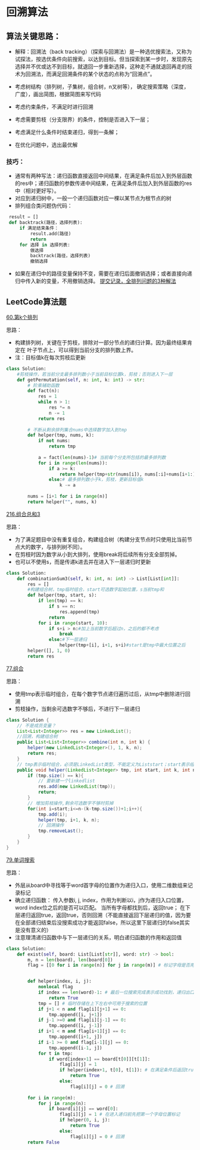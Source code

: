 # 回溯算法

## 算法关键思路：
* 解释：回溯法（back tracking）（探索与回溯法）是一种选优搜索法，又称为试探法，按选优条件向前搜索，以达到目标。但当探索到某一步时，发现原先选择并不优或达不到目标，就退回一步重新选择，这种走不通就退回再走的技术为回溯法，而满足回溯条件的某个状态的点称为“回溯点”。

* 考虑树结构（排列树，子集树，组合树，n叉树等）， 确定搜索策略（深度，广度），画出简图，根据简图来写代码
* 考虑约束条件，不满足时进行回溯
* 考虑需要剪枝（分支限界）的条件，控制是否进入下一层；
* 考虑满足什么条件时结束递归，得到一条解；
* 在优化问题中，选出最优解
### 技巧：
* 通常有两种写法：递归函数直接返回中间结果，在满足条件后加入到外层函数的res中；递归函数的参数传递中间结果，在满足条件后加入到外层函数的res中（相对更好写）。
* 对应到递归树中，一般一个递归函数对应一棵以某节点为根节点的树
* 排列组合类问题伪代码：
```python
 result = []
 def backtrack(路径，选择列表):
     if 满足结束条件：
         result.add(路径)
         return
     for 选择 in 选择列表:
         做选择
         backtrack(路径，选择列表)
         撤销选择
```
* 如果在递归中的路径变量保持不变，需要在递归后面撤销选择；或者直接向递归中传入新的变量，不用撤销选择。
[提交记录，全排列问题的3种解法](https://leetcode-cn.com/problems/zi-fu-chuan-de-pai-lie-lcof/)

## LeetCode算法题

[60.第k个排列](https://leetcode-cn.com/problems/permutation-sequence/)

思路：
* 构建排列树，关键在于剪枝，排除对一部分节点的递归计算。因为最终结果肯定在
叶子节点上，可以得到当前分支的排列数上界。
* 注：目标值k在每次剪枝后更新
```python
class Solution:
    #剪枝操作，若当前分支最多排列数小于当前目标位置k，剪枝；否则进入下一层
    def getPermutation(self, n: int, k: int) -> str:
        # 阶乘辅助函数
        def fact(n):
            res = 1
            while n > 1:
                res *= n
                n -= 1
            return res
        
        # 不断从剩余排列集合nums中选择数字加入到tmp
        def helper(tmp, nums, k):
            if not nums:
                return tmp
            
            a = fact(len(nums)-1)# 当前每个分支所包括的最多排列数
            for i in range(len(nums)):
                if a >= k:
                    return helper(tmp+str(nums[i]), nums[:i]+nums[i+1:], k)
                else:# 最多排列数小于k，剪枝，更新目标值k
                    k -= a
        
        nums = [i+1 for i in range(n)]
        return helper("", nums, k)
```
[216.组合总和3](https://leetcode-cn.com/problems/combination-sum-iii/submissions/)

思路：
* 为了满足题目中没有重复组合，构建组合树（构建分支节点时只使用比当前节点大的数字，与排列树不同）。
* 在剪枝时因为数字从小到大排列，使用break将后续所有分支全部剪掉。
* 也可以不使用s，而是传递k进去并在进入下一层递归时更新
```python
class Solution:
    def combinationSum3(self, k: int, n: int) -> List[List[int]]:
        res = []
        #构建组合树，tmp临时组合，start可选数字起始位置，s当前tmp和
        def helper(tmp, start, s):
            if len(tmp) == k:
                if s == n:
                    res.append(tmp)
                return
            for i in range(start, 10):
                if s+i > n:#加上当前数字后超过n，之后的都不考虑
                    break
                else:#下一层递归
                    helper(tmp+[i], i+1, s+i)#start是tmp中最大位置之后
        helper([], 1, 0)
        return res
```
[77.组合](https://leetcode-cn.com/problems/combinations/)

思路：
* 使用tmp表示临时组合，在每个数字节点递归遍历过后，从tmp中删除进行回溯
* 剪枝操作，当剩余可选数字不够后，不进行下一层递归
```java
class Solution {
    // 不是成员变量？
    List<List<Integer>> res = new LinkedList();
    //回溯，构建组合树
    public List<List<Integer>> combine(int n, int k) {
        helper(new LinkedList<Integer>(), 1, k, n);
        return res;
    }
    // tmp表示临时组合，必须是LinkedList类型，不能定义为Liststart；start表示组合中下一个数起始位置
    public void helper(LinkedList<Integer> tmp, int start, int k, int n){
        if (tmp.size() == k){
            // 要新建一个linkedlist
            res.add(new LinkedList(tmp));
            return;
        }
        // 增加剪枝操作,剩余可选数字不够时剪掉
        for(int i=start;i<=n-(k-tmp.size())+1;i++){
            tmp.add(i);
            helper(tmp, i+1, k, n);
            // 回溯操作
            tmp.removeLast();
        }
    }
}
```

[79.单词搜索](https://leetcode-cn.com/problems/word-search/)

思路：
* 外层从board中寻找等于word首字母的位置作为递归入口，使用二维数组来记录标记
* 确立递归函数：
传入参数i, j, index，作用为判断以i，j作为递归入口位置，word index位之后的是否可以匹配。
当所有字母都找到后，返回true；
在下层递归返回true，返回true，否则回溯（不能直接返回下层递归的值，因为要在全部递归结束后没搜索成功才能返回false，所以这里下层递归的false其实是没有意义的）
* 注意理清递归函数中与下一层递归的关系，明白递归函数的作用和返回值

```python
class Solution:
    def exist(self, board: List[List[str]], word: str) -> bool:
        m, n = len(board), len(board[0])
        flag = [[0 for i in range(n)] for j in range(m)] # 标记字母是否用过


        def helper(index, i, j):
            nonlocal flag
            if index == len(word)-1: # 最后一位搜索完成表示成功找到，递归出口
                return True
            tmp = [] # 临时存储在上下左右中可用于搜索的位置
            if j+1 < n and flag[i][j+1] == 0:
                tmp.append([i, j+1])
            if j-1 >=0 and flag[i][j-1] == 0:
                tmp.append([i, j-1])
            if i+1 < m and flag[i+1][j] == 0:
                tmp.append([i+1, j])
            if i-1 >= 0 and flag[i-1][j] == 0:
                tmp.append([i-1, j])
            for t in tmp:
                if word[index+1] == board[t[0]][t[1]]:
                    flag[i][j] = 1
                    if helper(index+1, t[0], t[1]): # 在满足条件后返回true，而在全部遍历结束后再返回false
                        return True
                    else:
                        flag[i][j] = 0 # 回溯
        
        for i in range(m):
            for j in range(n):
                if board[i][j] == word[0]:
                    flag[i][j] = 1 # 在进入递归前先把第一个字母位置标记
                    if helper(0, i, j):
                        return True
                    else:
                        flag[i][j] = 0 # 回溯
        return False
```
